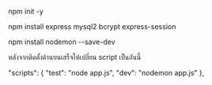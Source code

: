 npm init -y 

npm install express mysql2 bcrypt express-session

npm install nodemon --save-dev

หลังจากติดตั้งด้านบนเสร็จให้เปลี่ยน script เป็นอันนี้

"scripts": {
    "test": "node app.js",
    "dev": "nodemon app.js"
  },
